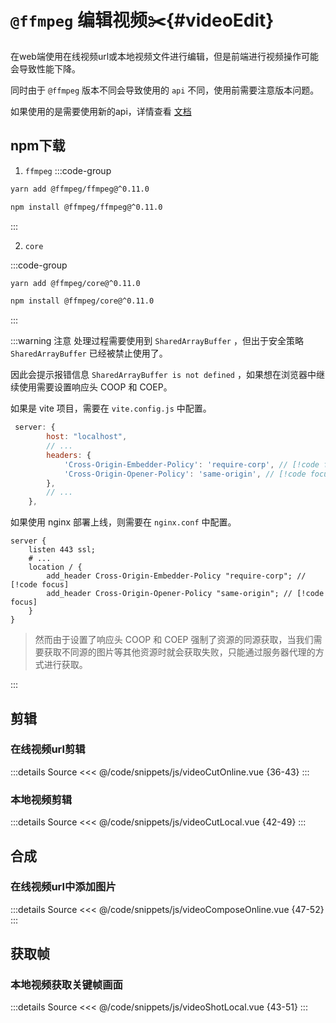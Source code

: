 # `@ffmpeg` 编辑视频:scissors:{#videoEdit}

在web端使用在线视频url或本地视频文件进行编辑，但是前端进行视频操作可能会导致性能下降。

同时由于 `@ffmpeg` 版本不同会导致使用的 `api` 不同，使用前需要注意版本问题。

如果使用的是<Badge type="tip" text="@ffmpeg^0.12.0" />需要使用新的api，详情查看 [文档](https://ffmpegwasm.netlify.app/docs/migration/)

## npm下载

1. `ffmpeg`
:::code-group
```bash [yarn]
yarn add @ffmpeg/ffmpeg@^0.11.0
```

```bash [npm]
npm install @ffmpeg/ffmpeg@^0.11.0
```
:::

2. `core`

:::code-group
```bash [yarn]
yarn add @ffmpeg/core@^0.11.0
```

```bash [npm]
npm install @ffmpeg/core@^0.11.0
```
:::

:::warning 注意
处理过程需要使用到 `SharedArrayBuffer` ，但出于安全策略 `SharedArrayBuffer` 已经被禁止使用了。

因此会提示报错信息 `SharedArrayBuffer is not defined` ，如果想在浏览器中继续使用需要设置响应头 COOP 和 COEP。

如果是 vite 项目，需要在 `vite.config.js` 中配置。

```js
 server: {
        host: "localhost",
        // ...
        headers: {
            'Cross-Origin-Embedder-Policy': 'require-corp', // [!code focus]
            'Cross-Origin-Opener-Policy': 'same-origin', // [!code focus]
        },
        // ...
    },
```

如果使用 nginx 部署上线，则需要在 `nginx.conf` 中配置。
```
server {
    listen 443 ssl;
    # ...
    location / {
        add_header Cross-Origin-Embedder-Policy "require-corp"; // [!code focus]
        add_header Cross-Origin-Opener-Policy "same-origin"; // [!code focus]
    }
}
```

>然而由于设置了响应头 COOP 和 COEP 强制了资源的同源获取，当我们需要获取不同源的图片等其他资源时就会获取失败，只能通过服务器代理的方式进行获取。

:::

## 剪辑

### 在线视频url剪辑

:::details Source
<<< @/code/snippets/js/videoCutOnline.vue {36-43}
:::

### 本地视频剪辑

:::details Source
<<< @/code/snippets/js/videoCutLocal.vue {42-49}
:::

## 合成

### 在线视频url中添加图片

:::details Source
<<< @/code/snippets/js/videoComposeOnline.vue {47-52}
:::


## 获取帧

### 本地视频获取关键帧画面

:::details Source
<<< @/code/snippets/js/videoShotLocal.vue {43-51}
:::


